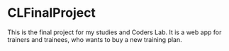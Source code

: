 # CLFinalProject
This is the final project for my studies and Coders Lab. It is a web app for trainers and trainees, who wants to buy a new training plan. 
